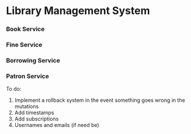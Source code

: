# Library Management System

### Book Service

### Fine Service

### Borrowing Service

### Patron Service
To do:
1. Implement a rollback system in the event something goes wrong in the mutations
2. Add timestamps
3. Add subscriptions
4. Usernames and emails (if need be)